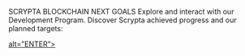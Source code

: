 SCRYPTA BLOCKCHAIN NEXT GOALS
Explore and interact with our Development Program. 
Discover Scrypta achieved progress and our planned targets:

<a href=”https://github.com/scryptachain/roadmap/projects”> alt=”ENTER”></a>
